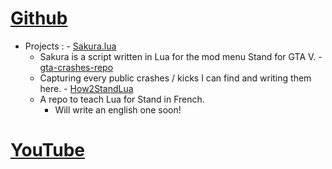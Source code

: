 # [Github](https://github.com/ScriptHost)
   - Projects :
    - [Sakura.lua](https://github.com/ScriptHost/sakura-stand)
      - Sakura is a script written in Lua for the mod menu Stand for GTA V.
    - [gta-crashes-repo](https://github.com/ScriptHost/gta-crashes-repo)
      - Capturing every public crashes / kicks I can find and writing them here.
    - [How2StandLua](https://github.com/ScriptHost/How2StandLua)
      - A repo to teach Lua for Stand in French.
        - Will write an english one soon!

# [YouTube](https://www.youtube.com/@akolpa)
